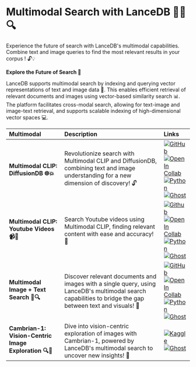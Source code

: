 # **Multimodal Search with LanceDB 🤹‍♂️🔍**

Experience the future of search with LanceDB's multimodal capabilities. Combine text and image queries to find the most relevant results in your corpus ! 🔓💡

**Explore the Future of Search 🚀**

LanceDB supports multimodal search by indexing and querying vector representations of text and image data 🤖. This enables efficient retrieval of relevant documents and images using vector-based similarity search 📊. The platform facilitates cross-modal search, allowing for text-image and image-text retrieval, and supports scalable indexing of high-dimensional vector spaces 💻.



| **Multimodal**  | **Description**  | **Links**  |
|:----------------|:-----------------|:-----------|
| **Multimodal CLIP: DiffusionDB 🌐💥**    | Revolutionize search with Multimodal CLIP and DiffusionDB, combining text and image understanding for a new dimension of discovery! 🔓 | [![GitHub](../../assets/github.svg)][Clip_diffusionDB_github] <br>[![Open In Collab](../../assets/colab.svg)][Clip_diffusionDB_colab] <br>[![Python](../../assets/python.svg)][Clip_diffusionDB_python] <br>[![Ghost](../../assets/ghost.svg)][Clip_diffusionDB_ghost] |
| **Multimodal CLIP: Youtube Videos 📹👀** | Search Youtube videos using Multimodal CLIP, finding relevant content with ease and accuracy! 🎯                                                                                                                                                                | [![Github](../../assets/github.svg)][Clip_youtube_github]                                                                                                    <br>[![Open In Collab](../../assets/colab.svg)][Clip_youtube_colab]                                                                                           <br> [![Python](../../assets/python.svg)][Clip_youtube_python]         <br>[![Ghost](../../assets/ghost.svg)][Clip_youtube_python] |
| **Multimodal Image + Text Search 📸🔍**               | Discover relevant documents and images with a single query, using LanceDB's multimodal search capabilities to bridge the gap between text and visuals! 🌉 | [![GitHub](../../assets/github.svg)](https://github.com/lancedb/vectordb-recipes/blob/main/examples/multimodal_search) <br>[![Open In Collab](../../assets/colab.svg)](https://colab.research.google.com/github/lancedb/vectordb-recipes/blob/main/examples/multimodal_search/main.ipynb) <br> [![Python](../../assets/python.svg)](https://github.com/lancedb/vectordb-recipes/blob/main/examples/multimodal_search/main.py)<br> [![Ghost](../../assets/ghost.svg)](https://blog.lancedb.com/multi-modal-ai-made-easy-with-lancedb-clip-5aaf8801c939/) |
| **Cambrian-1: Vision-Centric Image Exploration 🔍👀** | Dive into vision-centric exploration of images with Cambrian-1, powered by LanceDB's multimodal search to uncover new insights! 🔎                        | [![Kaggle](https://img.shields.io/badge/Kaggle-035a7d?style=for-the-badge&logo=kaggle&logoColor=white)](https://www.kaggle.com/code/prasantdixit/cambrian-1-vision-centric-exploration-of-images/)<br> [![Ghost](../../assets/ghost.svg)](https://blog.lancedb.com/cambrian-1-vision-centric-exploration/)                                                                                                                                                                                                                   |


[Clip_diffusionDB_github]: https://github.com/lancedb/vectordb-recipes/blob/main/examples/multimodal_clip_diffusiondb
[Clip_diffusionDB_colab]: https://colab.research.google.com/github/lancedb/vectordb-recipes/blob/main/examples/multimodal_clip_diffusiondb/main.ipynb
[Clip_diffusionDB_python]: https://github.com/lancedb/vectordb-recipes/blob/main/examples/multimodal_clip_diffusiondb/main.py
[Clip_diffusionDB_ghost]: https://blog.lancedb.com/multi-modal-ai-made-easy-with-lancedb-clip-5aaf8801c939/


[Clip_youtube_github]: https://github.com/lancedb/vectordb-recipes/blob/main/examples/multimodal_video_search
[Clip_youtube_colab]: https://colab.research.google.com/github/lancedb/vectordb-recipes/blob/main/examples/multimodal_video_search/main.ipynb
[Clip_youtube_python]: https://github.com/lancedb/vectordb-recipes/blob/main/examples/multimodal_video_search/main.py
[Clip_youtube_ghost]: https://blog.lancedb.com/multi-modal-ai-made-easy-with-lancedb-clip-5aaf8801c939/